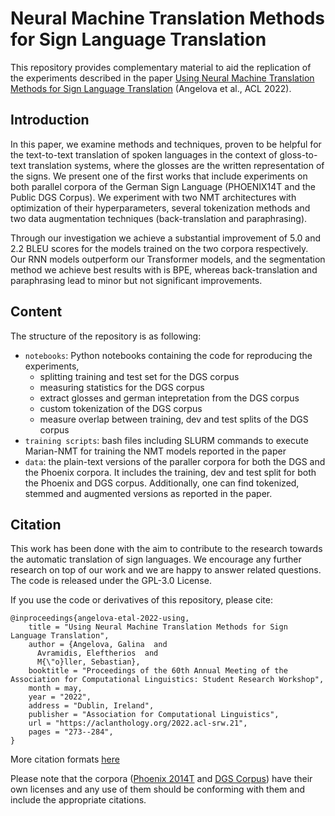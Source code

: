 # Neural Machine Translation Methods for Sign Language Translation

This repository provides complementary material to aid the replication of the experiments described in the paper [Using Neural Machine Translation Methods for Sign Language Translation](https://aclanthology.org/2022.acl-srw.21) (Angelova et al., ACL 2022). 


## Introduction

In this paper, we examine methods and techniques, proven to be helpful for the text-to-text translation of spoken languages in the context of gloss-to-text translation systems, where the glosses are the written representation of the signs. We present one of the first works that include experiments on both parallel corpora of the German Sign Language (PHOENIX14T and the Public DGS Corpus). We experiment with two NMT architectures with optimization of their hyperparameters, several tokenization methods and two data augmentation techniques (back-translation and paraphrasing). 

Through our investigation we achieve a substantial improvement of 5.0 and 2.2 BLEU scores for the models trained on the two corpora respectively. 
Our RNN models outperform our Transformer models, and the segmentation method we achieve best results with is BPE, whereas back-translation and paraphrasing lead to minor but not significant improvements. 

## Content 

The structure of the repository is as following:

 * `notebooks`: Python notebooks containing the code for reproducing the experiments, 
   *  splitting training and test set for the DGS corpus
   *  measuring statistics for the DGS corpus
   *  extract glosses and german intepretation from the DGS corpus
   *  custom tokenization of the DGS corpus
   *  measure overlap between training, dev and test splits of the DGS corpus
 * `training scripts`: bash files including SLURM commands to execute Marian-NMT for training the NMT models reported in the paper
 * `data`: the plain-text versions of the paraller corpora for both the DGS and the Phoenix corpora. It includes the training, dev and test split for both the Phoenix and DGS corpus. Additionally, one can find tokenized, stemmed and augmented versions as reported in the paper.  

## Citation

This work has been done with the aim to contribute to the research towards the automatic translation of sign languages. We encourage any further research on top of our work and we are happy to answer related questions. The code is released under the GPL-3.0 License.

If you use the code or derivatives of this repository, please cite:

```
@inproceedings{angelova-etal-2022-using,
    title = "Using Neural Machine Translation Methods for Sign Language Translation",
    author = {Angelova, Galina  and
      Avramidis, Eleftherios  and
      M{\"o}ller, Sebastian},
    booktitle = "Proceedings of the 60th Annual Meeting of the Association for Computational Linguistics: Student Research Workshop",
    month = may,
    year = "2022",
    address = "Dublin, Ireland",
    publisher = "Association for Computational Linguistics",
    url = "https://aclanthology.org/2022.acl-srw.21",
    pages = "273--284",
}
```

More citation formats [here](https://aclanthology.org/2022.acl-srw.21/)

Please note that the corpora ([Phoenix 2014T](https://www-i6.informatik.rwth-aachen.de/~koller/RWTH-PHOENIX-2014-T/) and [DGS Corpus](https://www.sign-lang.uni-hamburg.de/meinedgs/ling/start_en.html)) have their own licenses and any use of them should be conforming with them and include the appropriate citations. 

